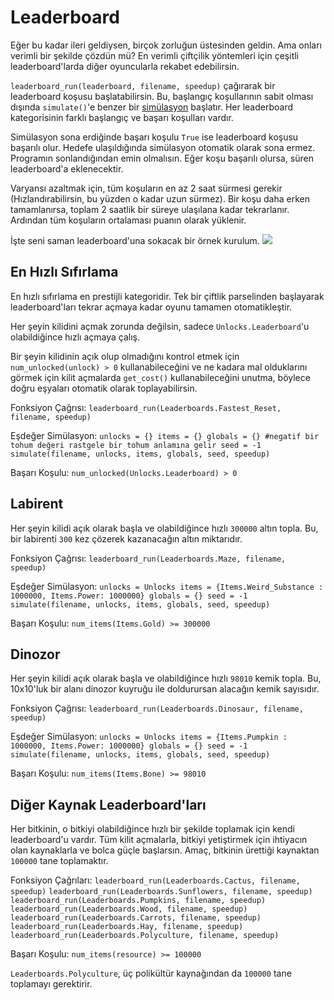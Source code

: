 # Leaderboard
Eğer bu kadar ileri geldiysen, birçok zorluğun üstesinden geldin. Ama onları verimli bir şekilde çözdün mü? 
En verimli çiftçilik yöntemleri için çeşitli leaderboard'larda diğer oyuncularla rekabet edebilirsin.

`leaderboard_run(leaderboard, filename, speedup)` çağırarak bir leaderboard koşusu başlatabilirsin.
Bu, başlangıç koşullarının sabit olması dışında `simulate()`'e benzer bir [simülasyon](docs/unlocks/simulation.md) başlatır. Her leaderboard kategorisinin farklı başlangıç ve başarı koşulları vardır.

Simülasyon sona erdiğinde başarı koşulu `True` ise leaderboard koşusu başarılı olur. Hedefe ulaşıldığında simülasyon otomatik olarak sona ermez. Programın sonlandığından emin olmalısın.
Eğer koşu başarılı olursa, süren leaderboard'a eklenecektir.

Varyansı azaltmak için, tüm koşuların en az 2 saat sürmesi gerekir (Hızlandırabilirsin, bu yüzden o kadar uzun sürmez). Bir koşu daha erken tamamlanırsa, toplam 2 saatlik bir süreye ulaşılana kadar tekrarlanır. Ardından tüm koşuların ortalaması puanın olarak yüklenir.

İşte seni saman leaderboard'una sokacak bir örnek kurulum.
![](LeaderboardSetup400)

## En Hızlı Sıfırlama
En hızlı sıfırlama en prestijli kategoridir. Tek bir çiftlik parselinden başlayarak leaderboard'ları tekrar açmaya kadar oyunu tamamen otomatikleştir.

Her şeyin kilidini açmak zorunda değilsin, sadece `Unlocks.Leaderboard`'u olabildiğince hızlı açmaya çalış.

Bir şeyin kilidinin açık olup olmadığını kontrol etmek için `num_unlocked(unlock) > 0` kullanabileceğini ve ne kadara mal olduklarını görmek için kilit açmalarda `get_cost()` kullanabileceğini unutma, böylece doğru eşyaları otomatik olarak toplayabilirsin.

Fonksiyon Çağrısı:
`leaderboard_run(Leaderboards.Fastest_Reset, filename, speedup)`

Eşdeğer Simülasyon:
`unlocks = {}
items = {}
globals = {}
#negatif bir tohum değeri rastgele bir tohum anlamına gelir
seed = -1
simulate(filename, unlocks, items, globals, seed, speedup)`

Başarı Koşulu:
`num_unlocked(Unlocks.Leaderboard) > 0`

## Labirent
Her şeyin kilidi açık olarak başla ve olabildiğince hızlı `300000` altın topla. Bu, bir labirenti `300` kez çözerek kazanacağın altın miktarıdır.

Fonksiyon Çağrısı:
`leaderboard_run(Leaderboards.Maze, filename, speedup)`

Eşdeğer Simülasyon:
`unlocks = Unlocks
items = {Items.Weird_Substance : 1000000, Items.Power: 1000000}
globals = {}
seed = -1
simulate(filename, unlocks, items, globals, seed, speedup)`

Başarı Koşulu:
`num_items(Items.Gold) >= 300000`

## Dinozor
Her şeyin kilidi açık olarak başla ve olabildiğince hızlı `98010` kemik topla. Bu, 10x10'luk bir alanı dinozor kuyruğu ile doldurursan alacağın kemik sayısıdır.

Fonksiyon Çağrısı:
`leaderboard_run(Leaderboards.Dinosaur, filename, speedup)`

Eşdeğer Simülasyon:
`unlocks = Unlocks
items = {Items.Pumpkin : 1000000, Items.Power: 1000000}
globals = {}
seed = -1
simulate(filename, unlocks, items, globals, seed, speedup)`

Başarı Koşulu:
`num_items(Items.Bone) >= 98010`

## Diğer Kaynak Leaderboard'ları
Her bitkinin, o bitkiyi olabildiğince hızlı bir şekilde toplamak için kendi leaderboard'u vardır. Tüm kilit açmalarla, bitkiyi yetiştirmek için ihtiyacın olan kaynaklarla ve bolca güçle başlarsın. Amaç, bitkinin ürettiği kaynaktan `100000` tane toplamaktır.

Fonksiyon Çağrıları:
`leaderboard_run(Leaderboards.Cactus, filename, speedup)`
`leaderboard_run(Leaderboards.Sunflowers, filename, speedup)`
`leaderboard_run(Leaderboards.Pumpkins, filename, speedup)`
`leaderboard_run(Leaderboards.Wood, filename, speedup)`
`leaderboard_run(Leaderboards.Carrots, filename, speedup)`
`leaderboard_run(Leaderboards.Hay, filename, speedup)`
`leaderboard_run(Leaderboards.Polyculture, filename, speedup)`

Başarı Koşulu:
`num_items(resource) >= 100000`

`Leaderboards.Polyculture`, üç polikültür kaynağından da `100000` tane toplamayı gerektirir.